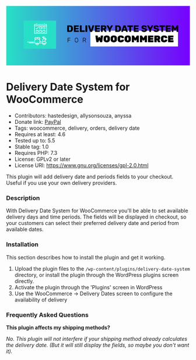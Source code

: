 <p align="center">
  <img alt="A calendar icon followed by the plugin title, Registrations for WooCommerce, over a violet and blue squares pattern." src="https://github.com/HasteDesign/Delivery-Date-System-for-WooCommerce/blob/master/assets/images/banner-772-250.png?raw=true">
</p>

Delivery Date System for WooCommerce
============================

- Contributors: hastedesign, allysonsouza, anyssa
- Donate link: [PayPal](https://www.paypal.com/cgi-bin/webscr?cmd=_donations&business=allyson_as%40hotmail%2ecom&lc=US&item_name=WooCommerce%20Registrations%20by%20Haste&currency_code=BRL&bn=PP%2dDonationsBF%3abtn_donate_LG%2egif%3aNonHosted)
- Tags: woocommerce, delivery, orders, delivery date
- Requires at least: 4.6
- Tested up to: 5.5
- Stable tag: 1.0
- Requires PHP: 7.3
- License: GPLv2 or later
- License URI: https://www.gnu.org/licenses/gpl-2.0.html

This plugin will add delivery date and periods fields to your checkout. Useful if you use your own delivery providers.

### Description

With Delivery Date System for WooCommerce you'll be able to set available delivery days and time periods. The fields will be displayed in checkout, so your customers can select their preferred delivery date and period from available dates.

### Installation

This section describes how to install the plugin and get it working.

1. Upload the plugin files to the `/wp-content/plugins/delivery-date-system` directory, or install the plugin through the WordPress plugins screen directly.
2. Activate the plugin through the 'Plugins' screen in WordPress
3. Use the WooCommerce -> Delivery Dates screen to configure the availability of delivery

### Frequently Asked Questions

**This plugin affects my shipping methods?**

*No. This plugin will not interfere if your shipping method already calculates the delivery date. (But it will still display the fields, so maybe you don't want it).*
